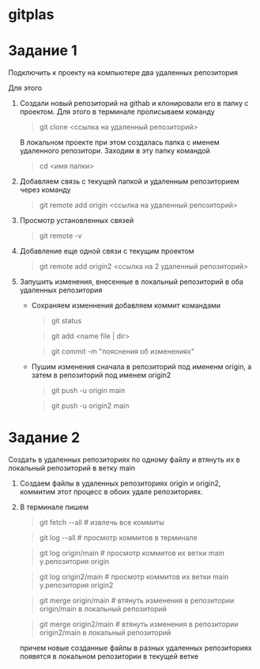 # gitplas
# Задание 1
Подключить к проекту на компьютере два удаленных репозитория

Для этого

1. Создали новый репозиторий на githab и клонировали его в папку с проектом. Для этого в терминале прописываем команду

    > git clone <ссылка на удаленный репозиторий>

    В локальном проекте при этом создалась папка с именем удаленного репозитори. Заходим в эту папку  командой 
    
    > cd <имя папки>

2. Добавляем связь с текущей папкой и удаленным репозиторием через команду

    > git remote add origin <ссылка на удаленный репозиторий>

3. Просмотр установленных связей 

    > git remote -v 

4. Добавление еще одной связи с текущим проектом

    > git remote add origin2 <ссылка на 2 удаленный репозиторий>

5. Запушить изменения, внесенные в локальный репозиторий в оба удаленных репозитория

    * Сохраняем изменнения добавляем коммит командами
        > git status

        > git add <name file | dir>

        > git commit -m "пояснения об изменениях"
    
    * Пушим изменения сначала в репозиторий под имененм origin, а затем в репозиторий под именем origin2

        > git push -u origin main

        > git push -u origin2 main

# Задание 2
Создать в удаленных репозиториях по одному файлу и втянуть их в локальный репозиторий в ветку main

1. Создаем файлы в удаленных репозиториях origin и origin2, коммитим этот процесс в обоих удале репозиториях.

2. В терминале пишем

    > git fetch --all # извлечь все коммиты
    
    > git log --all # просмотр коммитов в терминале

    > git log origin/main # просмотр коммитов их ветки main у.репозитория origin

    > git log origin2/main # просмотр коммитов их ветки main у.репозитория origin2

    > git merge origin/main # втянуть изменения в репозитории origin/main в локальный репозиторий 

    > git merge origin2/main # втянуть изменения в репозитории origin2/main в локальный репозиторий 

    причем новые созданные файлы в разных удаленных репозиториях появятся в локальном репозитории в текущей ветке
